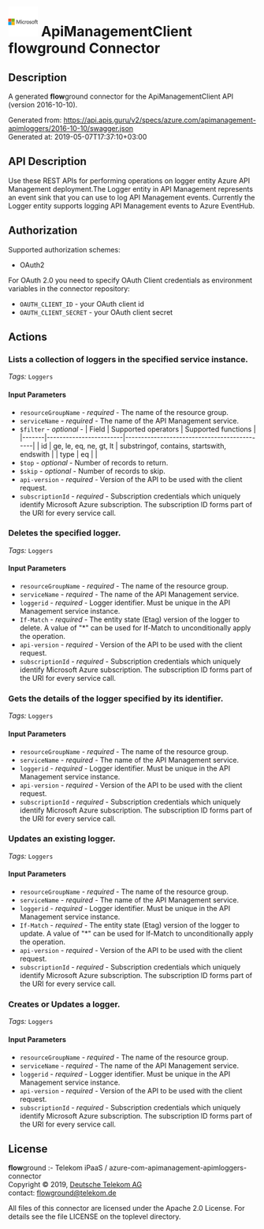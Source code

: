 # ![LOGO](logo.png) ApiManagementClient **flow**ground Connector

## Description

A generated **flow**ground connector for the ApiManagementClient API (version 2016-10-10).

Generated from: https://api.apis.guru/v2/specs/azure.com/apimanagement-apimloggers/2016-10-10/swagger.json<br/>
Generated at: 2019-05-07T17:37:10+03:00

## API Description

Use these REST APIs for performing operations on logger entity Azure API Management deployment.The Logger entity in API Management represents an event sink that you can use to log API Management events. Currently the Logger entity supports logging API Management events to Azure EventHub.

## Authorization

Supported authorization schemes:
- OAuth2

For OAuth 2.0 you need to specify OAuth Client credentials as environment variables in the connector repository:
* `OAUTH_CLIENT_ID` - your OAuth client id
* `OAUTH_CLIENT_SECRET` - your OAuth client secret

## Actions

### Lists a collection of loggers in the specified service instance.

*Tags:* `Loggers`

#### Input Parameters
* `resourceGroupName` - _required_ - The name of the resource group.
* `serviceName` - _required_ - The name of the API Management service.
* `$filter` - _optional_ - | Field | Supported operators    | Supported functions                         |
|-------|------------------------|---------------------------------------------|
| id    | ge, le, eq, ne, gt, lt | substringof, contains, startswith, endswith |
| type  | eq                     |                                             |
* `$top` - _optional_ - Number of records to return.
* `$skip` - _optional_ - Number of records to skip.
* `api-version` - _required_ - Version of the API to be used with the client request.
* `subscriptionId` - _required_ - Subscription credentials which uniquely identify Microsoft Azure subscription. The subscription ID forms part of the URI for every service call.

### Deletes the specified logger.

*Tags:* `Loggers`

#### Input Parameters
* `resourceGroupName` - _required_ - The name of the resource group.
* `serviceName` - _required_ - The name of the API Management service.
* `loggerid` - _required_ - Logger identifier. Must be unique in the API Management service instance.
* `If-Match` - _required_ - The entity state (Etag) version of the logger to delete. A value of "*" can be used for If-Match to unconditionally apply the operation.
* `api-version` - _required_ - Version of the API to be used with the client request.
* `subscriptionId` - _required_ - Subscription credentials which uniquely identify Microsoft Azure subscription. The subscription ID forms part of the URI for every service call.

### Gets the details of the logger specified by its identifier.

*Tags:* `Loggers`

#### Input Parameters
* `resourceGroupName` - _required_ - The name of the resource group.
* `serviceName` - _required_ - The name of the API Management service.
* `loggerid` - _required_ - Logger identifier. Must be unique in the API Management service instance.
* `api-version` - _required_ - Version of the API to be used with the client request.
* `subscriptionId` - _required_ - Subscription credentials which uniquely identify Microsoft Azure subscription. The subscription ID forms part of the URI for every service call.

### Updates an existing logger.

*Tags:* `Loggers`

#### Input Parameters
* `resourceGroupName` - _required_ - The name of the resource group.
* `serviceName` - _required_ - The name of the API Management service.
* `loggerid` - _required_ - Logger identifier. Must be unique in the API Management service instance.
* `If-Match` - _required_ - The entity state (Etag) version of the logger to update. A value of "*" can be used for If-Match to unconditionally apply the operation.
* `api-version` - _required_ - Version of the API to be used with the client request.
* `subscriptionId` - _required_ - Subscription credentials which uniquely identify Microsoft Azure subscription. The subscription ID forms part of the URI for every service call.

### Creates or Updates a logger.

*Tags:* `Loggers`

#### Input Parameters
* `resourceGroupName` - _required_ - The name of the resource group.
* `serviceName` - _required_ - The name of the API Management service.
* `loggerid` - _required_ - Logger identifier. Must be unique in the API Management service instance.
* `api-version` - _required_ - Version of the API to be used with the client request.
* `subscriptionId` - _required_ - Subscription credentials which uniquely identify Microsoft Azure subscription. The subscription ID forms part of the URI for every service call.

## License

**flow**ground :- Telekom iPaaS / azure-com-apimanagement-apimloggers-connector<br/>
Copyright © 2019, [Deutsche Telekom AG](https://www.telekom.de)<br/>
contact: flowground@telekom.de

All files of this connector are licensed under the Apache 2.0 License. For details
see the file LICENSE on the toplevel directory.
